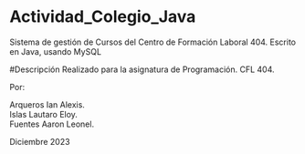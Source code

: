 # Actividad_Colegio_Java
Sistema de gestión de Cursos del Centro de Formación Laboral 404. Escrito en Java, usando MySQL

#Descripción Realizado para la asignatura de Programación. CFL 404.

Por:

Arqueros Ian Alexis.  
Islas Lautaro Eloy.   
Fuentes Aaron Leonel.  

Diciembre 2023
